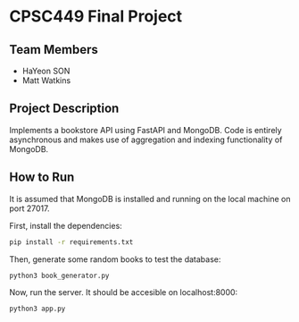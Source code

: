 # CPSC449 Final Project

## Team Members

- HaYeon SON
- Matt Watkins

## Project Description

Implements a bookstore API using FastAPI and MongoDB. Code is entirely asynchronous
and makes use of aggregation and indexing functionality of MongoDB.

## How to Run

It is assumed that MongoDB is installed and running on the local machine on port 27017.

First, install the dependencies:

```bash
pip install -r requirements.txt
```

Then, generate some random books to test the database:

```bash
python3 book_generator.py
```

Now, run the server. It should be accesible on localhost:8000:

```bash
python3 app.py
```
